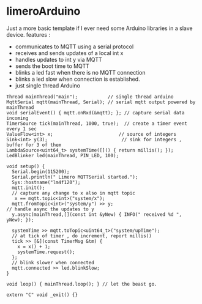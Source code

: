 # limeroArduino
Just a more basic template if I ever need some Arduino libraries in a slave device.
features :
- communicates to MQTT using a serial protocol
- receives and sends updates of a local int x
- handles updates to int y via MQTT
- sends the boot time to MQTT
- blinks a led fast when there is no MQTT connection
- blinks a led slow when connection is established. 
- just single thread Arduino

```
Thread mainThread("main");           // single thread arduino
MqttSerial mqtt(mainThread, Serial); // serial mqtt output powered by mainThread
void serialEvent() { mqtt.onRxd(&mqtt); }; // capture serial data incoming
TimerSource tick(mainThread, 1000, true);  // create a timer event every 1 sec
ValueFlow<int> x;                        // source of integers
Sink<int> y(3);                           // sink for integers , buffer for 3 of them 
LambdaSource<uint64_t> systemTime([]() { return millis(); });
LedBlinker led(mainThread, PIN_LED, 100);

void setup() {
  Serial.begin(115200);
  Serial.println(" Limero MQTTSerial started.");
  Sys::hostname("lm4f120");
  mqtt.init();
  // capture any change to x also in mqtt topic
   x == mqtt.topic<int>("system/x");
  mqtt.fromTopic<int>("system/y") >> y;
// handle async the updates to y
  y.async(mainThread,[](const int &yNew) { INFO(" received %d ", yNew); });

  systemTime >> mqtt.toTopic<uint64_t>("system/upTime");
  // at tick of timer , do increment, report millis()
  tick >> [&](const TimerMsg &tm) {
    x = x() + 1;
    systemTime.request();
  };
  // blink slower when connected
  mqtt.connected >> led.blinkSlow;
}

void loop() { mainThread.loop(); } // let the beast go.

extern "C" void _exit() {}
```